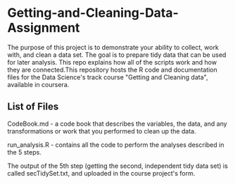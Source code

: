 # Getting-and-Cleaning-Data-Assignment

The purpose of this project is to demonstrate your ability to collect, work with, and clean a data set. The goal is to prepare tidy data that can be used for later analysis.
This repo explains how all of the scripts work and how they are connected.This repository hosts the R code and documentation files for the Data Science's track course "Getting and Cleaning data", available in coursera.

## List of Files 

CodeBook.md - a code book that describes the variables, the data, and any transformations or work that you performed to clean up the data.

run_analysis.R - contains all the code to perform the analyses described in the 5 steps. 

The output of the 5th step (getting the second, independent tidy data set) is called secTidySet.txt, and uploaded in the course project's form.
